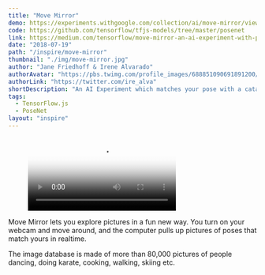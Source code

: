 ```yaml
---
title: "Move Mirror"
demo: https://experiments.withgoogle.com/collection/ai/move-mirror/view
code: https://github.com/tensorflow/tfjs-models/tree/master/posenet
link: https://medium.com/tensorflow/move-mirror-an-ai-experiment-with-pose-estimation-in-the-browser-using-tensorflow-js-2f7b769f9b23
date: "2018-07-19"
path: "/inspire/move-mirror"
thumbnail: "./img/move-mirror.jpg"
author: "Jane Friedhoff & Irene Alvarado"
authorAvatar: "https://pbs.twimg.com/profile_images/688851090691891200/pYSFP5sz_400x400.jpg"
authorLink: "https://twitter.com/ire_alva"
shortDescription: "An AI Experiment which matches your pose with a catalogue of 80,000 photos while you move"
tags:
  - TensorFlow.js
  - PoseNet
layout: "inspire"
---
```


<figure class="video_container">
  <video controls="true" autoplay loop allowfullscreen="true" poster="./img/move-mirror.jpg">
    <source src="https://www.youtube.com/watch?v=JvzkFJW6LIU" type="video/mp4">
  </video>
</figure>

Move Mirror lets you explore pictures in a fun new way. You turn on your
webcam and move around, and the computer pulls up pictures of poses that
match yours in realtime.

The image database is made of more than 80,000 pictures of people dancing,
doing karate, cooking, walking, skiing etc.